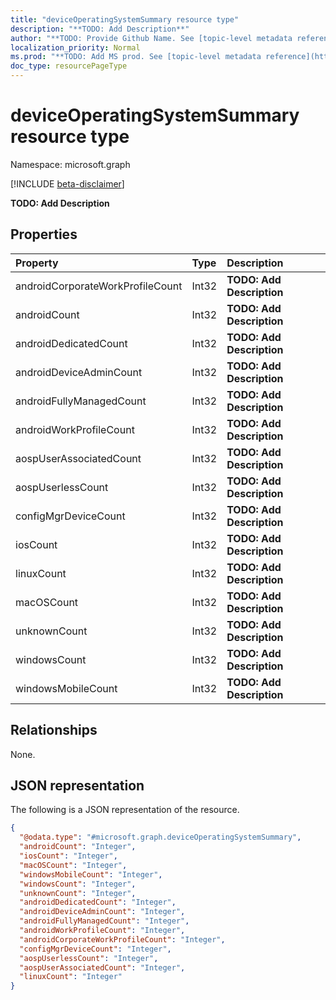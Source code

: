 ```yaml
---
title: "deviceOperatingSystemSummary resource type"
description: "**TODO: Add Description**"
author: "**TODO: Provide Github Name. See [topic-level metadata reference](https://msgo.azurewebsites.net/add/document/guidelines/metadata.html#topic-level-metadata)**"
localization_priority: Normal
ms.prod: "**TODO: Add MS prod. See [topic-level metadata reference](https://msgo.azurewebsites.net/add/document/guidelines/metadata.html#topic-level-metadata)**"
doc_type: resourcePageType
---
```


# deviceOperatingSystemSummary resource type

Namespace: microsoft.graph

[!INCLUDE [beta-disclaimer](../../includes/beta-disclaimer.md)]

**TODO: Add Description**

## Properties
|Property|Type|Description|
|:---|:---|:---|
|androidCorporateWorkProfileCount|Int32|**TODO: Add Description**|
|androidCount|Int32|**TODO: Add Description**|
|androidDedicatedCount|Int32|**TODO: Add Description**|
|androidDeviceAdminCount|Int32|**TODO: Add Description**|
|androidFullyManagedCount|Int32|**TODO: Add Description**|
|androidWorkProfileCount|Int32|**TODO: Add Description**|
|aospUserAssociatedCount|Int32|**TODO: Add Description**|
|aospUserlessCount|Int32|**TODO: Add Description**|
|configMgrDeviceCount|Int32|**TODO: Add Description**|
|iosCount|Int32|**TODO: Add Description**|
|linuxCount|Int32|**TODO: Add Description**|
|macOSCount|Int32|**TODO: Add Description**|
|unknownCount|Int32|**TODO: Add Description**|
|windowsCount|Int32|**TODO: Add Description**|
|windowsMobileCount|Int32|**TODO: Add Description**|

## Relationships
None.

## JSON representation
The following is a JSON representation of the resource.
<!-- {
  "blockType": "resource",
  "@odata.type": "microsoft.graph.deviceOperatingSystemSummary"
}
-->
``` json
{
  "@odata.type": "#microsoft.graph.deviceOperatingSystemSummary",
  "androidCount": "Integer",
  "iosCount": "Integer",
  "macOSCount": "Integer",
  "windowsMobileCount": "Integer",
  "windowsCount": "Integer",
  "unknownCount": "Integer",
  "androidDedicatedCount": "Integer",
  "androidDeviceAdminCount": "Integer",
  "androidFullyManagedCount": "Integer",
  "androidWorkProfileCount": "Integer",
  "androidCorporateWorkProfileCount": "Integer",
  "configMgrDeviceCount": "Integer",
  "aospUserlessCount": "Integer",
  "aospUserAssociatedCount": "Integer",
  "linuxCount": "Integer"
}
```


